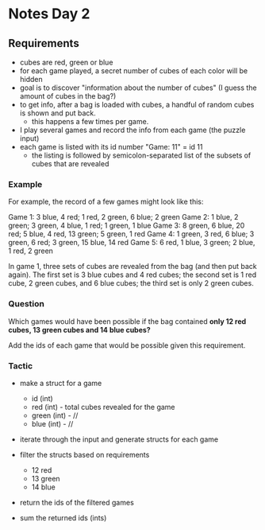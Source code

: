 # Notes Day 2

## Requirements

- cubes are red, green or blue
- for each game played, a secret number of cubes of each color will be hidden
- goal is to discover "information about the number of cubes" (I guess the amount of cubes in the
  bag?)
- to get info, after a bag is loaded with cubes, a handful of random cubes is shown and put back.
    - this happens a few times per game.
- I play several games and record the info from each game (the puzzle input)
- each game is listed with its id number "Game: 11" = id 11
    - the listing is followed by semicolon-separated list of the subsets of cubes that are revealed


### Example

For example, the record of a few games might look like this:

Game 1: 3 blue, 4 red; 1 red, 2 green, 6 blue; 2 green
Game 2: 1 blue, 2 green; 3 green, 4 blue, 1 red; 1 green, 1 blue
Game 3: 8 green, 6 blue, 20 red; 5 blue, 4 red, 13 green; 5 green, 1 red
Game 4: 1 green, 3 red, 6 blue; 3 green, 6 red; 3 green, 15 blue, 14 red
Game 5: 6 red, 1 blue, 3 green; 2 blue, 1 red, 2 green

In game 1, three sets of cubes are revealed from the bag (and then put back again). The first set is
3 blue cubes and 4 red cubes; the second set is 1 red cube, 2 green cubes, and 6 blue cubes; the
third set is only 2 green cubes.

### Question

Which games would have been possible if the bag contained **only 12 red cubes, 13 green cubes and 14
blue cubes?**

Add the ids of each game that would be possible given this requirement.

### Tactic

- make a struct for a game
    - id (int)
    - red (int) - total cubes revealed for the game
    - green (int) - //
    - blue (int) - //

- iterate through the input and generate structs for each game
- filter the structs based on requirements
    - 12 red
    - 13 green
    - 14 blue

- return the ids of the filtered games
- sum the returned ids (ints)

